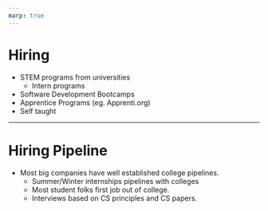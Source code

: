```yaml
---
marp: true
---
```


# Hiring

 - STEM programs from universities
   - Intern programs
 - Software Development Bootcamps
 - Apprentice Programs (eg. Apprenti.org)
 - Self taught

[notes]: <> (Talk about how the the pipelines differ at the different types which favor STEM programs while non-stem program favor experience.)

---

# Hiring Pipeline

- Most big companies have well established college pipelines. 
  - Summer/Winter internships pipelines with colleges
  - Most student folks first job out of college. 
  - Interviews based on CS principles and CS papers. 
